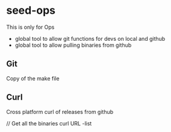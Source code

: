 # seed-ops

This is only for Ops

- global tool to allow git functions for devs on local and github
- global tool to allow pulling binaries from github

## Git

Copy of the make file

## Curl

Cross platform curl of releases from github

// Get all the binaries
curl URL -list